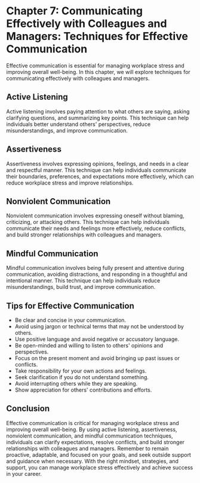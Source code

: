 Chapter 7: Communicating Effectively with Colleagues and Managers: Techniques for Effective Communication
=========================================================================================================

Effective communication is essential for managing workplace stress and improving overall well-being. In this chapter, we will explore techniques for communicating effectively with colleagues and managers.

Active Listening
----------------

Active listening involves paying attention to what others are saying, asking clarifying questions, and summarizing key points. This technique can help individuals better understand others' perspectives, reduce misunderstandings, and improve communication.

Assertiveness
-------------

Assertiveness involves expressing opinions, feelings, and needs in a clear and respectful manner. This technique can help individuals communicate their boundaries, preferences, and expectations more effectively, which can reduce workplace stress and improve relationships.

Nonviolent Communication
------------------------

Nonviolent communication involves expressing oneself without blaming, criticizing, or attacking others. This technique can help individuals communicate their needs and feelings more effectively, reduce conflicts, and build stronger relationships with colleagues and managers.

Mindful Communication
---------------------

Mindful communication involves being fully present and attentive during communication, avoiding distractions, and responding in a thoughtful and intentional manner. This technique can help individuals reduce misunderstandings, build trust, and improve communication.

Tips for Effective Communication
--------------------------------

* Be clear and concise in your communication.
* Avoid using jargon or technical terms that may not be understood by others.
* Use positive language and avoid negative or accusatory language.
* Be open-minded and willing to listen to others' opinions and perspectives.
* Focus on the present moment and avoid bringing up past issues or conflicts.
* Take responsibility for your own actions and feelings.
* Seek clarification if you do not understand something.
* Avoid interrupting others while they are speaking.
* Show appreciation for others' contributions and efforts.

Conclusion
----------

Effective communication is critical for managing workplace stress and improving overall well-being. By using active listening, assertiveness, nonviolent communication, and mindful communication techniques, individuals can clarify expectations, resolve conflicts, and build stronger relationships with colleagues and managers. Remember to remain proactive, adaptable, and focused on your goals, and seek outside support and guidance when necessary. With the right mindset, strategies, and support, you can manage workplace stress effectively and achieve success in your career.
